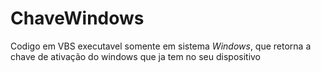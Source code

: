 # ChaveWindows
 Codigo em VBS executavel  somente em sistema *Windows*, que retorna a chave  de ativação  do windows que ja tem no seu dispositivo 
